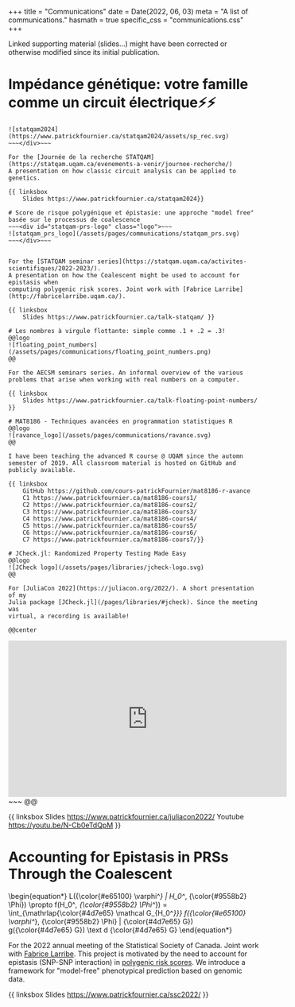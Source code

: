 +++
title = "Communications"
date = Date(2022, 06, 03)
meta = "A list of communications."
hasmath = true
specific_css = "communications.css"
+++

Linked supporting material (slides...) might have been corrected or
otherwise modified since its initial publication.

# Impédance génétique: votre famille comme un circuit électrique&#9889;&#9889;
~~~<div id="statqam2024" class="logo">~~~
![statqam2024](https://www.patrickfournier.ca/statqam2024/assets/sp_rec.svg)
~~~</div>~~~

For the [Journée de la recherche STATQAM](https://statqam.uqam.ca/evenements-a-venir/journee-recherche/)
A presentation on how classic circuit analysis can be applied to genetics.

{{ linksbox
    Slides https://www.patrickfournier.ca/statqam2024}}

# Score de risque polygénique et épistasie: une approche "model free" basée sur le processus de coalescence
~~~<div id="statqam-prs-logo" class="logo">~~~
![statqam_prs_logo](/assets/pages/communications/statqam_prs.svg)
~~~</div>~~~


For the [STATQAM seminar series](https://statqam.uqam.ca/activites-scientifiques/2022-2023/).
A presentation on how the Coalescent might be used to account for epistasis when
computing polygenic risk scores. Joint work with [Fabrice Larribe](http://fabricelarribe.uqam.ca/).

{{ linksbox
	Slides https://www.patrickfournier.ca/talk-statqam/ }}

# Les nombres à virgule flottante: simple comme .1 + .2 = .3!
@@logo
![floating_point_numbers](/assets/pages/communications/floating_point_numbers.png)
@@

For the AECSM seminars series. An informal overview of the various
problems that arise when working with real numbers on a computer.

{{ linksbox
	Slides https://www.patrickfournier.ca/talk-floating-point-numbers/ }}

# MAT8186 - Techniques avancées en programmation statistiques R
@@logo
![ravance_logo](/assets/pages/communications/ravance.svg)
@@

I have been teaching the advanced R course @ UQAM since the automn
semester of 2019. All classroom material is hosted on GitHub and
publicly available.

{{ linksbox
	GitHub https://github.com/cours-patrickFournier/mat8186-r-avance
	C1 https://www.patrickfournier.ca/mat8186-cours1/
	C2 https://www.patrickfournier.ca/mat8186-cours2/
	C3 https://www.patrickfournier.ca/mat8186-cours3/
	C4 https://www.patrickfournier.ca/mat8186-cours4/
	C5 https://www.patrickfournier.ca/mat8186-cours5/
	C6 https://www.patrickfournier.ca/mat8186-cours6/
	C7 https://www.patrickfournier.ca/mat8186-cours7/}}

# JCheck.jl: Randomized Property Testing Made Easy
@@logo
![JCheck logo](/assets/pages/libraries/jcheck-logo.svg)
@@

For [JuliaCon 2022](https://juliacon.org/2022/). A short presentation of my
Julia package [JCheck.jl](/pages/libraries/#jcheck). Since the meeting was
virtual, a recording is available!

@@center
~~~
<div class="videowrapper">
<iframe id="recording-juliacon" width="560" height="315" src="https://www.youtube.com/embed/N-Cb0eTdQpM" title="YouTube video player" frameborder="0" allow="accelerometer; autoplay; clipboard-write; encrypted-media; gyroscope; picture-in-picture" allowfullscreen></iframe>
</div>
~~~
@@

{{ linksbox
	Slides https://www.patrickfournier.ca/juliacon2022/
	Youtube https://youtu.be/N-Cb0eTdQpM }}

# Accounting for Epistasis in PRSs Through the Coalescent
\begin{equation*}
L({\color{#e65100} \varphi^*} | H_0^*, {\color{#9558b2} \Phi}) \propto f(H_0^*, {\color{#9558b2} \Phi^*})
= \int_{\mathrlap{\color{#4d7e65} \mathcal G_{H_0^*}}} f({\color{#e65100} \varphi^*}, {\color{#9558b2} \Phi} | {\color{#4d7e65} G}) g({\color{#4d7e65} G}) \text d {\color{#4d7e65} G}
\end{equation*}

For the 2022 annual meeting of the Statistical Society of Canada. Joint work
with [Fabrice Larribe](http://fabricelarribe.uqam.ca/). This project is
motivated by the need to account for epistasis (SNP-SNP interaction) in
[polygenic risk scores](https://en.wikipedia.org/wiki/Polygenic_score). We
introduce a framework for "model-free" phenotypical prediction based on genomic
data.

{{ linksbox
	Slides https://www.patrickfournier.ca/ssc2022/ }}
